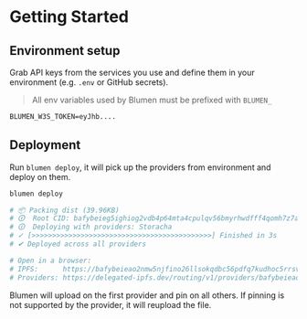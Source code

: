 # Getting Started

## Environment setup

Grab API keys from the services you use and define them in your environment (e.g. `.env` or GitHub secrets).

> All env variables used by Blumen must be prefixed with `BLUMEN_`

```txt
BLUMEN_W3S_TOKEN=eyJhb....
```

## Deployment

Run `blumen deploy`, it will pick up the providers from environment and deploy on them.

```sh
blumen deploy

# 📦 Packing dist (39.96KB)
# 🛈  Root CID: bafybeieg5ighiog2vdb4p64mta4cpulqv56bmyrhwdfff4qomh7z7afbyy
# 🛈  Deploying with providers: Storacha
# ✓ [>>>>>>>>>>>>>>>>>>>>>>>>>>>>>>>>>>>>>>>>>>>>] Finished in 3s
# ✔ Deployed across all providers

# Open in a browser:
# IPFS:      https://bafybeieao2nmw5njfino26llsokqdbc56pdfq7kudhoc5rrsvp4jk7tlk4.ipfs.dweb.link
# Providers: https://delegated-ipfs.dev/routing/v1/providers/bafybeieao2nmw5njfino26llsokqdbc56pdfq7kudhoc5rrsvp4jk7tlk4
```

Blumen will upload on the first provider and pin on all others. If pinning is not supported by the provider, it will reupload the file.
